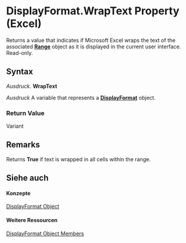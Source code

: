 
# DisplayFormat.WrapText Property (Excel)

Returns a value that indicates if Microsoft Excel wraps the text of the associated  **[Range](b8207778-0dcc-4570-1234-f130532cc8cd.md)** object as it is displayed in the current user interface. Read-only.


## Syntax

 _Ausdruck_. **WrapText**

 _Ausdruck_ A variable that represents a **[DisplayFormat](c70b5d7f-adf1-e539-a32d-12c920af7c7e.md)** object.


### Return Value

Variant


## Remarks

Returns  **True** if text is wrapped in all cells within the range.


## Siehe auch


#### Konzepte


[DisplayFormat Object](c70b5d7f-adf1-e539-a32d-12c920af7c7e.md)
#### Weitere Ressourcen


[DisplayFormat Object Members](http://msdn.microsoft.com/library/fdcc9aec-9575-4530-059c-39559986b387%28Office.15%29.aspx)